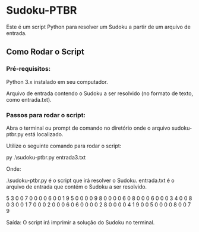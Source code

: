 # Sudoku-PTBR
Este é um script Python para resolver um Sudoku a partir de um arquivo de entrada.
## Como Rodar o Script
### Pré-requisitos:
  Python 3.x instalado em seu computador.
  
  Arquivo de entrada contendo o Sudoku a ser resolvido (no formato de texto, como entrada.txt).
  
### Passos para rodar o script:
  Abra o terminal ou prompt de comando no diretório onde o arquivo sudoku-ptbr.py está localizado.

  Utilize o seguinte comando para rodar o script:
  
  py .\sudoku-ptbr.py entrada3.txt

Onde:

.\sudoku-ptbr.py é o script que irá resolver o Sudoku.
entrada.txt é o arquivo de entrada que contém o Sudoku a ser resolvido.

5 3 0 0 7 0 0 0 0 6 0 0 1 9 5 0 0 0 0 9 8 0 0 0 0 6 0 8 0 0 0 6 0 0 0 3 4 0 0 8 0 3 0 0 1 7 0 0 0 2 0 0 0 6 0 6 0 0 0 0 2 8 0 0 0 0 4 1 9 0 0 5 0 0 0 0 8 0 0 7 9

Saída: O script irá imprimir a solução do Sudoku no terminal.
